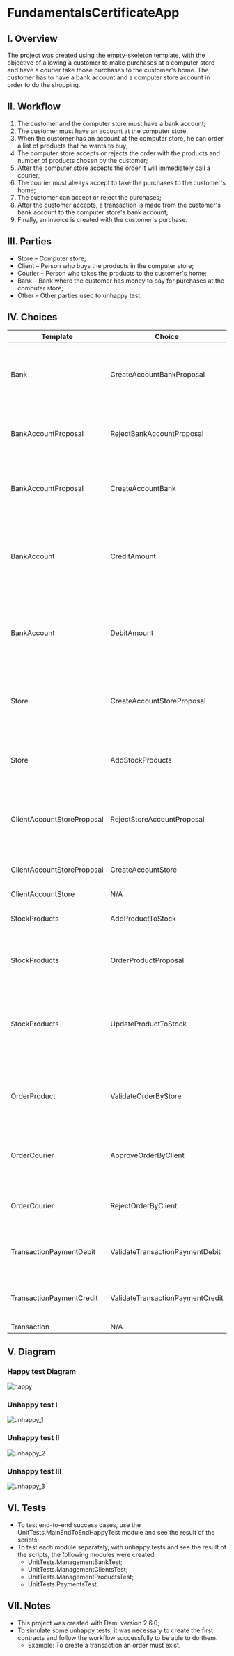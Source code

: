 # FundamentalsCertificateApp


## **I. Overview**

The project was created using the empty-skeleton template, with the objective of allowing a customer to make purchases at a computer store and have a courier take those purchases to the customer's home. The customer has to have a bank account and a computer store account in order to do the shopping.

## **II. Workflow**
1.	The customer and the computer store must have a bank account;
2.	The customer must have an account at the computer store.
3.	When the customer has an account at the computer store, he can order a list of products that he wants to buy;
4.	The computer store accepts or rejects the order with the products and number of products chosen by the customer;
5.	After the computer store accepts the order it will immediately call a courier;
6.	The courier must always accept to take the purchases to the customer's home;
7.	The customer can accept or reject the purchases;
8.	After the customer accepts, a transaction is made from the customer's bank account to the computer store's bank account;
9.	Finally, an invoice is created with the customer's purchase.

## **III. Parties**

- Store – Computer store;
- Client – Person who buys the products in the computer store;
- Courier – Person who takes the products to the customer's home;
- Bank – Bank where the customer has money to pay for purchases at the computer store;
- Other – Other parties used to unhappy test.

## **IV. Choices**

| Template | Choice | Description |
| -------------------------- | -------------------------------- | ---------------- |
| Bank | CreateAccountBankProposal | This choice is the client's propose to the bank for creating an account |
| BankAccountProposal | RejectBankAccountProposal | This choice is for the bank to reject the account creation |
| BankAccountProposal | CreateAccountBank | This choice is for the bank to approve and create an account |
| BankAccount | CreditAmount | This choice is for the bank to accept the credit amount into the customer's account |
| BankAccount | DebitAmount | This choice is for the bank to accept the debit into the customer's account |
| Store | CreateAccountStoreProposal | This choice creates a new proposal to create an account in the store |
| Store | AddStockProducts | This choice is to add new products into the stock |
| ClientAccountStoreProposal | RejectStoreAccountProposal | This choice allows the rejection of the proposal to create an account |
| ClientAccountStoreProposal | CreateAccountStore | This choice is to create an account store |
| ClientAccountStore | N/A | N/A |
| StockProducts | AddProductToStock | This choice adds products to stock |
| StockProducts | OrderProductProposal | This choice create a proposal to order products |
| StockProducts | UpdateProductToStock | This choice update the product stock or not if the number of produtos is equals 0 or less |
| OrderProduct | ValidateOrderByStore | This choice validates the order by the store and accept or reject the order |
| OrderCourier | ApproveOrderByClient | This choice approves the purchase by the customer |
| OrderCourier | RejectOrderByClient | This choice rejects the order by the customer |
| TransactionPaymentDebit | ValidateTransactionPaymentDebit | This choice validates the debit amount transaction |
| TransactionPaymentCredit | ValidateTransactionPaymentCredit | This choice credits the amount to a new account |
| Transaction | N/A | N/A |


## **V. Diagram**

### Happy test Diagram
![happy](https://github.com/tiagsantos/texting/assets/133690802/ea63aaa9-6d6e-4227-b200-c972e24c9a02)

### Unhappy test I
![unhappy_1](https://github.com/tiagsantos/texting/assets/133690802/e5cfa1e7-4aa0-4fee-ad39-a258dfce848a)

### Unhappy test II
![unhappy_2](https://github.com/tiagsantos/texting/assets/133690802/e3165779-e950-431a-8310-2297159702b8)

### Unhappy test III
![unhappy_3](https://github.com/tiagsantos/texting/assets/133690802/bc9eac6f-5653-492c-b923-8dfc0771cc43)

## **VI. Tests**

- To test end-to-end success cases, use the UnitTests.MainEndToEndHappyTest module and see the result of the scripts;
- To test each module separately, with unhappy tests and see the result of the scripts, the following modules were created: 
   - UnitTests.ManagementBankTest; 
   - UnitTests.ManagementClientsTest; 
   - UnitTests.ManagementProductsTest; 
   - UnitTests.PaymentsTest. 

## **VII. Notes**

 - This project was created with Daml version 2.6.0;
 - To simulate some unhappy tests, it was necessary to create the first contracts and follow the workflow successfully to be able to do them.
   - Example: To create a transaction an order must exist.
